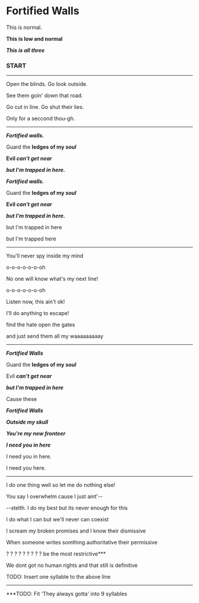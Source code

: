 # Fortified Walls

This is normal. 

**This is low and normal**

***This is all three***

### START
---

Open the blinds. Go look outside.

See them goin' down that road.

Go cut in line. Go shut their lies.

Only for a seccond thou-gh.

---

***Fortified walls.***

Guard the **ledges of my *soul***

**Evil *can't get near***

***but I'm trapped in here.***

***Fortified walls.***

Guard the **ledges of my *soul***

**Evil *can't get near***

***but I'm trapped in here.***

but I'm trapped in here

but I'm trapped here

---

You'll never spy inside my mind

o-o-o-o-o-o-oh

No one will know what's my next line!

o-o-o-o-o-o-oh

Listen now, this ain't ok!

I'll do anything to escape!

find the hate open the gates

and just send them all my waaaaaaaaay

---

***Fortified Walls***

Guard the **ledges of my *soul***

Evil ***can't get near***

***but I'm trapped in here***

Cause these

***Fortified Walls***

***Outside my skull***

***You're my new fronteer***

***I need you in here***

I need you in here.

I need you here.

---

I do one thing well so let me do nothing else!

You say I overwhelm cause I just aint'--

--stelth. I do my best but its never enough for this

I do what I can but we'll never can coexist

I scream my broken promises and I know their dismissive

When someone writes somthing authoritative their permissive

? ? ? ? ? ? ? ? ? be the most restrictive\*\*\*

We dont got no human rights and that still is definitive

TODO: Insert one syllable to the above line

---

\*\*\*TODO: Fit 'They always gotta' into 9 syllables
